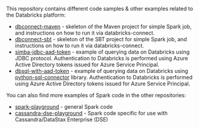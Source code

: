This repository contains different code samples & other examples related to the Databricks platform:

* [dbconnect-maven](dbconnect-maven) - skeleton of the Maven project for simple Spark job, and instructions on how to run it via databricks-connect.
* [dbconnect-sbt](dbconnect-sbt) - skeleton of the SBT project for simple Spark job, and instructions on how to run it via databricks-connect.
* [simba-jdbc-aad-token](simba-jdbc-aad-token) - example of querying data on Databricks using JDBC protocol.  Authentication to Databricks is performed using Azure Active Directory tokens issued for Azure Service Principal.
* [dbsql-with-aad-token](dbsql-with-aad-token) - example of querying data on Databricks using [python-sql-connector](https://docs.databricks.com/dev-tools/python-sql-connector.html) library.  Authentication to Databricks is performed using Azure Active Directory tokens issued for Azure Service Principal.


You can also find more examples of Spark code in the other repositories:
* [spark-playground](https://github.com/alexott/spark-playground) - general Spark code
* [cassandra-dse-playground](https://github.com/alexott/cassandra-dse-playground) - Spark code specific for use with Cassandra/DataStax Enterprise (DSE)


